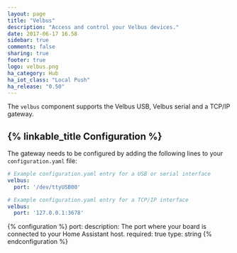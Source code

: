 ```yaml
---
layout: page
title: "Velbus"
description: "Access and control your Velbus devices."
date: 2017-06-17 16.58
sidebar: true
comments: false
sharing: true
footer: true
logo: velbus.png
ha_category: Hub
ha_iot_class: "Local Push"
ha_release: "0.50"
---
```


The `velbus` component supports the Velbus USB, Velbus serial and a TCP/IP gateway.

## {% linkable_title Configuration %}

The gateway needs to be configured by adding the following lines to your `configuration.yaml` file:

```yaml
# Example configuration.yaml entry for a USB or serial interface
velbus:
  port: '/dev/ttyUSB00'
```

```yaml
# Example configuration.yaml entry for a TCP/IP interface
velbus:
  port: '127.0.0.1:3678'
```

{% configuration %}
port:
  description: The port where your board is connected to your Home Assistant host.
  required: true
  type: string
{% endconfiguration %}
